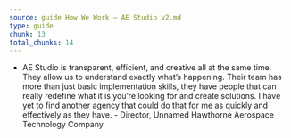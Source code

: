 ```yaml
---
source: guide How We Work – AE Studio v2.md
type: guide
chunk: 13
total_chunks: 14
---
```


* AE Studio is transparent, efficient, and creative all at the same time.  They allow us to understand exactly what’s happening.  Their team has more than just basic implementation skills, they have people that can really redefine what it is you’re looking for and create solutions.  I have yet to find another agency that could do that for me as quickly and effectively as they have.  - Director, Unnamed Hawthorne Aerospace Technology Company